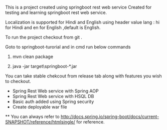 This is a project created using  springboot rest web service 
Created for testing and learning springboot rest web service.

Localization is supported for Hindi and English using header value lang : hi for Hindi and en for English ,default is English.

To run the project checkout from git .

Goto to springboot-turorial and in cmd run below commands 


1) mvn clean package

2) java -jar target\springboot-*.jar


You can take stable chekcout from release tab along with features you wish to checkout.

* Spring Rest Web service with Spring AOP
* Spring Rest Web service with HSQL DB
* Basic auth added using Spring security 
* Create deployable war file
 
 
 
 ** You can always refer to http://docs.spring.io/spring-boot/docs/current-SNAPSHOT/reference/htmlsingle/ for reference.